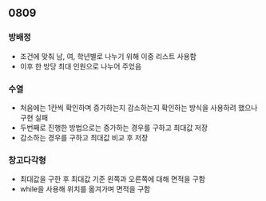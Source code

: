 ## 0809
### 방배정
- 조건에 맞춰 남, 여, 학년별로 나누기 위해 이중 리스트 사용함
- 이후 한 방당 최대 인원으로 나누어 주었음
### 수열
- 처음에는 1칸씩 확인하며 증가하는지 감소하는지 확인하는 방식을 사용하려 했으나 구현 실패
- 두번째로 진행한 방법으로는 증가하는 경우를 구하고 최대값 저장
- 감소하는 경우를 구하고 최대값 비교 후 저장
### 창고다각형
- 최대값을 구한 후 최대값 기준 왼쪽과 오른쪽에 대해 면적을 구함
- while을 사용해 위치를 옮겨가며 면적을 구함